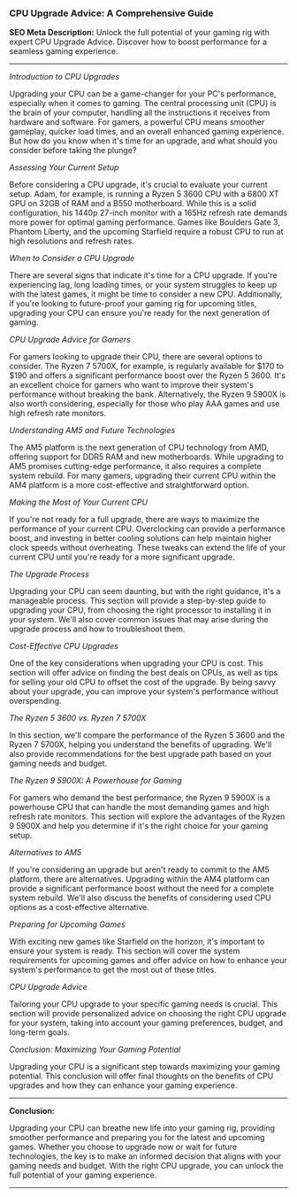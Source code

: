 ### CPU Upgrade Advice: A Comprehensive Guide

**SEO Meta Description:** 
Unlock the full potential of your gaming rig with expert CPU Upgrade Advice. Discover how to boost performance for a seamless gaming experience.

---

*Introduction to CPU Upgrades*

Upgrading your CPU can be a game-changer for your PC's performance, especially when it comes to gaming. The central processing unit (CPU) is the brain of your computer, handling all the instructions it receives from hardware and software. For gamers, a powerful CPU means smoother gameplay, quicker load times, and an overall enhanced gaming experience. But how do you know when it's time for an upgrade, and what should you consider before taking the plunge?

*Assessing Your Current Setup*

Before considering a CPU upgrade, it's crucial to evaluate your current setup. Adam, for example, is running a Ryzen 5 3600 CPU with a 6800 XT GPU on 32GB of RAM and a B550 motherboard. While this is a solid configuration, his 1440p 27-inch monitor with a 165Hz refresh rate demands more power for optimal gaming performance. Games like Boulders Gate 3, Phantom Liberty, and the upcoming Starfield require a robust CPU to run at high resolutions and refresh rates.

*When to Consider a CPU Upgrade*

There are several signs that indicate it's time for a CPU upgrade. If you're experiencing lag, long loading times, or your system struggles to keep up with the latest games, it might be time to consider a new CPU. Additionally, if you're looking to future-proof your gaming rig for upcoming titles, upgrading your CPU can ensure you're ready for the next generation of gaming.

*CPU Upgrade Advice for Gamers*

For gamers looking to upgrade their CPU, there are several options to consider. The Ryzen 7 5700X, for example, is regularly available for $170 to $190 and offers a significant performance boost over the Ryzen 5 3600. It's an excellent choice for gamers who want to improve their system's performance without breaking the bank. Alternatively, the Ryzen 9 5900X is also worth considering, especially for those who play AAA games and use high refresh rate monitors.

*Understanding AM5 and Future Technologies*

The AM5 platform is the next generation of CPU technology from AMD, offering support for DDR5 RAM and new motherboards. While upgrading to AM5 promises cutting-edge performance, it also requires a complete system rebuild. For many gamers, upgrading their current CPU within the AM4 platform is a more cost-effective and straightforward option.

*Making the Most of Your Current CPU*

If you're not ready for a full upgrade, there are ways to maximize the performance of your current CPU. Overclocking can provide a performance boost, and investing in better cooling solutions can help maintain higher clock speeds without overheating. These tweaks can extend the life of your current CPU until you're ready for a more significant upgrade.

*The Upgrade Process*

Upgrading your CPU can seem daunting, but with the right guidance, it's a manageable process. This section will provide a step-by-step guide to upgrading your CPU, from choosing the right processor to installing it in your system. We'll also cover common issues that may arise during the upgrade process and how to troubleshoot them.

*Cost-Effective CPU Upgrades*

One of the key considerations when upgrading your CPU is cost. This section will offer advice on finding the best deals on CPUs, as well as tips for selling your old CPU to offset the cost of the upgrade. By being savvy about your upgrade, you can improve your system's performance without overspending.

*The Ryzen 5 3600 vs. Ryzen 7 5700X*

In this section, we'll compare the performance of the Ryzen 5 3600 and the Ryzen 7 5700X, helping you understand the benefits of upgrading. We'll also provide recommendations for the best upgrade path based on your gaming needs and budget.

*The Ryzen 9 5900X: A Powerhouse for Gaming*

For gamers who demand the best performance, the Ryzen 9 5900X is a powerhouse CPU that can handle the most demanding games and high refresh rate monitors. This section will explore the advantages of the Ryzen 9 5900X and help you determine if it's the right choice for your gaming setup.

*Alternatives to AM5*

If you're considering an upgrade but aren't ready to commit to the AM5 platform, there are alternatives. Upgrading within the AM4 platform can provide a significant performance boost without the need for a complete system rebuild. We'll also discuss the benefits of considering used CPU options as a cost-effective alternative.

*Preparing for Upcoming Games*

With exciting new games like Starfield on the horizon, it's important to ensure your system is ready. This section will cover the system requirements for upcoming games and offer advice on how to enhance your system's performance to get the most out of these titles.

*CPU Upgrade Advice*

Tailoring your CPU upgrade to your specific gaming needs is crucial. This section will provide personalized advice on choosing the right CPU upgrade for your system, taking into account your gaming preferences, budget, and long-term goals.

*Conclusion: Maximizing Your Gaming Potential*

Upgrading your CPU is a significant step towards maximizing your gaming potential. This conclusion will offer final thoughts on the benefits of CPU upgrades and how they can enhance your gaming experience.

---

**Conclusion:**

Upgrading your CPU can breathe new life into your gaming rig, providing smoother performance and preparing you for the latest and upcoming games. Whether you choose to upgrade now or wait for future technologies, the key is to make an informed decision that aligns with your gaming needs and budget. With the right CPU upgrade, you can unlock the full potential of your gaming experience.

---

